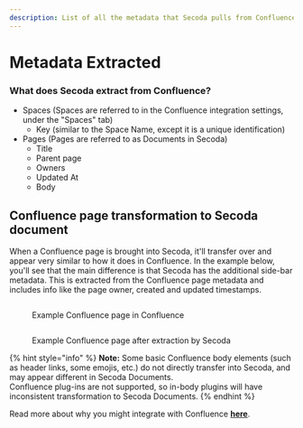 ```yaml
---
description: List of all the metadata that Secoda pulls from Confluence
---
```


# Metadata Extracted

### What does Secoda extract from Confluence?

* Spaces (Spaces are referred to in the Confluence integration settings, under the "Spaces" tab)
  * Key (similar to the Space Name, except it is a unique identification)
* Pages (Pages are referred to as Documents in Secoda)
  * Title
  * Parent page
  * Owners
  * Updated At
  * Body

## Confluence page transformation to Secoda document

When a Confluence page is brought into Secoda, it'll transfer over and appear very similar to how it does in Confluence. In the example below, you'll see that the main difference is that Secoda has the additional side-bar metadata. This is extracted from the Confluence page metadata and includes info like the page owner, created and updated timestamps.

<figure><img src="https://secoda-public-media-assets.s3.amazonaws.com/72384c09-7e35-4d8c-a24f-5ea5ba58ac95.png" alt=""><figcaption><p>Example Confluence page in Confluence</p></figcaption></figure>

<figure><img src="https://secoda-public-media-assets.s3.amazonaws.com/a4ccbc55-1d82-4deb-a47a-ced135c40531.png" alt=""><figcaption><p>Example Confluence page after extraction by Secoda</p></figcaption></figure>

{% hint style="info" %}
**Note:** Some basic Confluence body elements (such as header links, some emojis, etc.) do not directly transfer into Secoda, and may appear different in Secoda Documents.\
Confluence plug-ins are not supported, so in-body plugins will have inconsistent transformation to Secoda Documents.
{% endhint %}

Read more about why you might integrate with Confluence [**here**](../../../readme/best-practices/integrating-secoda-into-existing-workflows.md#integration-1).
